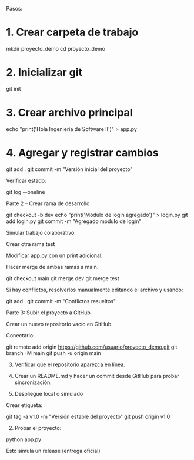 Pasos:

# 1. Crear carpeta de trabajo
mkdir proyecto_demo
cd proyecto_demo

# 2. Inicializar git
git init

# 3. Crear archivo principal
echo "print('Hola Ingeniería de Software II')" > app.py

# 4. Agregar y registrar cambios
git add .
git commit -m "Versión inicial del proyecto"

Verificar estado:

git log --oneline


Parte 2 – Crear rama de desarrollo

git checkout -b dev
echo "print('Módulo de login agregado')" > login.py
git add login.py
git commit -m "Agregado módulo de login"

Simular trabajo colaborativo:

Crear otra rama test

Modificar app.py con un print adicional.

Hacer merge de ambas ramas a main.

git checkout main
git merge dev
git merge test

Si hay conflictos, resolverlos manualmente editando el archivo y usando:

git add .
git commit -m "Conflictos resueltos"


Parte 3: Subir el proyecto a GitHub

Crear un nuevo repositorio vacío en GitHub.

Conectarlo:

git remote add origin https://github.com/usuario/proyecto_demo.git
git branch -M main
git push -u origin main

3. Verificar que el repositorio aparezca en línea.

4. Crear un README.md y hacer un commit desde GitHub para probar sincronización.


4. Despliegue local o simulado

Crear etiqueta:

git tag -a v1.0 -m "Versión estable del proyecto"
git push origin v1.0

2. Probar el proyecto:

python app.py

Esto simula un release (entrega oficial)